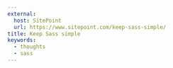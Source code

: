 ```yaml
---
external:
  host: SitePoint
  url: https://www.sitepoint.com/keep-sass-simple/
title: Keep Sass simple
keywords:
  - thoughts
  - sass
---
```

